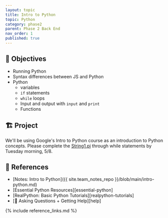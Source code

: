 ```yaml
---
layout: topic
title: Intro to Python
topic: Python
category: phase2
parent: Phase 2 Back End
nav_order: 1
published: true
---
```


## 🎯 Objectives

- Running Python
- Syntax differences between JS and Python
- Python
  - variables
  - `if` statements
  - `while` loops
  - Input and output with `input` and `print`
  - Functions

## 🏗️ Project

We'll be using Google's Intro to Python course as an introduction to Python concepts. Please complete the [String1.pi](https://developers.google.com/edu/python/exercises/basic) through while statements by Tuesday morning, 5/8.

## 🔖 References

- [Notes: Intro to Python]({{ site.team_notes_repo }}/blob/main/intro-python.md)
- [Essential Python Resources][essential-python]
- [RealPython: Basic Python Tutorials][realpython-tutorials]
- [💁 Asking Questions + Getting Help][help]

{% include reference_links.md %}

